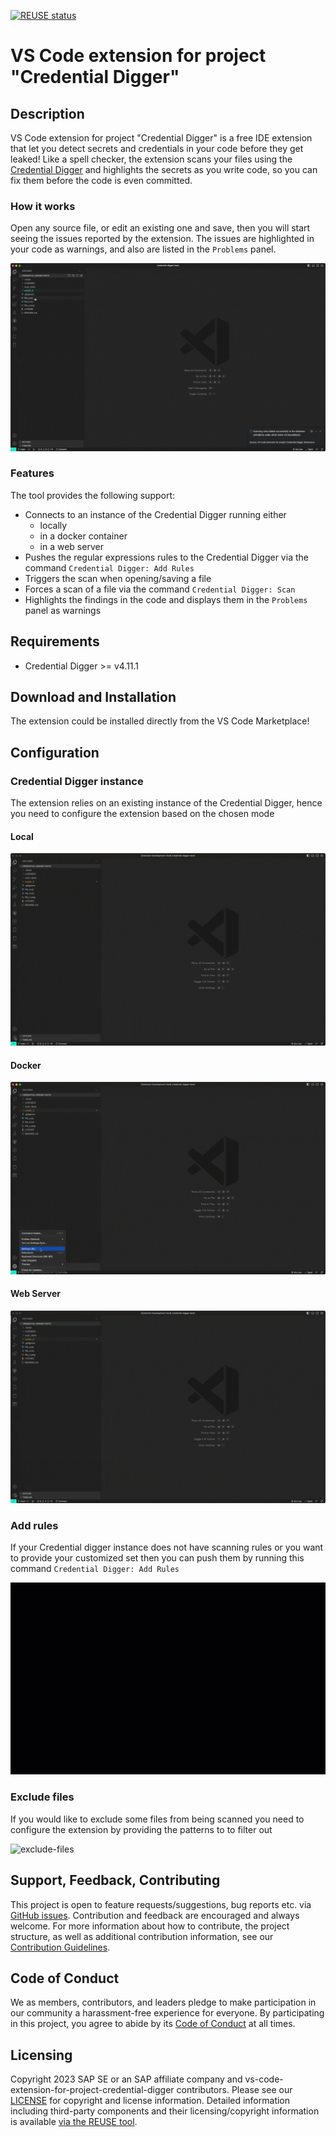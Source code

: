 [![REUSE status](https://api.reuse.software/badge/github.com/SAP/vs-code-extension-for-project-credential-digger)](https://api.reuse.software/info/github.com/SAP/vs-code-extension-for-project-credential-digger)

# VS Code extension for project "Credential Digger"

## Description

VS Code extension for project "Credential Digger" is a free IDE extension that let you detect secrets and credentials in your code before they get leaked! Like a spell checker, the extension scans your files using the [Credential Digger](https://github.com/SAP/credential-digger) and highlights the secrets as you write code, so you can fix them before the code is even committed.

### How it works

Open any source file, or edit an existing one and save, then you will start seeing the issues reported by the extension.
The issues are highlighted in your code as warnings, and also are listed in the `Problems` panel.

![on-the-fly](images/credential-digger-how-it-works.gif)

### Features

The tool provides the following support:

-   Connects to an instance of the Credential Digger running either
    -   locally
    -   in a docker container
    -   in a web server
-   Pushes the regular expressions rules to the Credential Digger via the command `Credential Digger: Add Rules`
-   Triggers the scan when opening/saving a file
-   Forces a scan of a file via the command `Credential Digger: Scan`
-   Highlights the findings in the code and displays them in the `Problems` panel as warnings

## Requirements

-   Credential Digger >= v4.11.1

## Download and Installation

The extension could be installed directly from the VS Code Marketplace!

## Configuration

### Credential Digger instance

The extension relies on an existing instance of the Credential Digger, hence you need to configure the extension based on the chosen mode

#### Local

![local](images/credential-digger-local.gif)

#### Docker

![docker](images/credential-digger-docker.gif)

#### Web Server

![webserver](images/credential-digger-webserver.gif)

### Add rules

If your Credential digger instance does not have scanning rules or you want to provide your customized set then you can push them by running this command `Credential Digger: Add Rules`

![add-rules](images/credential-digger-add-rules.gif)

### Exclude files

If you would like to exclude some files from being scanned you need to configure the extension by providing the patterns to to filter out

![exclude-files](images/credential-digger-exclude-files.gif)

## Support, Feedback, Contributing

This project is open to feature requests/suggestions, bug reports etc. via [GitHub issues](https://github.com/SAP/vs-code-extension-for-project-credential-digger/issues). Contribution and feedback are encouraged and always welcome. For more information about how to contribute, the project structure, as well as additional contribution information, see our [Contribution Guidelines](CONTRIBUTING.md).

## Code of Conduct

We as members, contributors, and leaders pledge to make participation in our community a harassment-free experience for everyone. By participating in this project, you agree to abide by its [Code of Conduct](CODE_OF_CONDUCT.md) at all times.

## Licensing

Copyright 2023 SAP SE or an SAP affiliate company and vs-code-extension-for-project-credential-digger contributors. Please see our [LICENSE](LICENSE) for copyright and license information. Detailed information including third-party components and their licensing/copyright information is available [via the REUSE tool](https://api.reuse.software/info/github.com/SAP/vs-code-extension-for-project-credential-digger).
